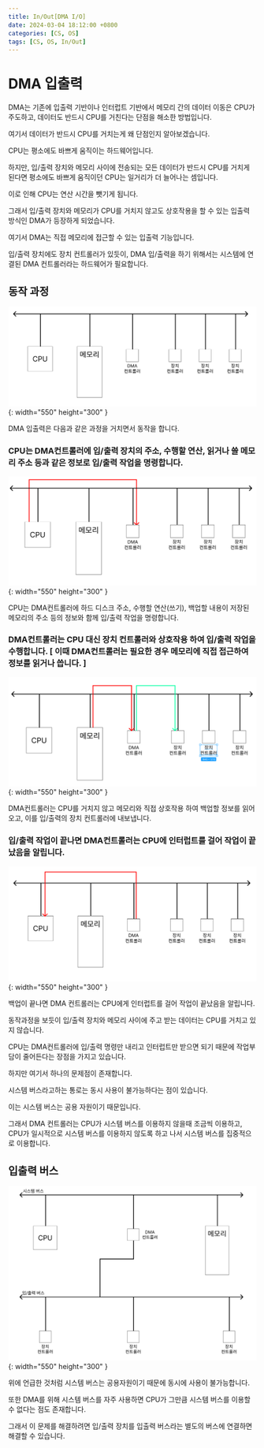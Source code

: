 ```yaml
---
title: In/Out[DMA I/O]
date: 2024-03-04 18:12:00 +0800
categories: [CS, OS]
tags: [CS, OS, In/Out]
---
```

# DMA 입출력

DMA는 기존에 입출력 기반이나 인터럽트 기반에서 메모리 간의 데이터 이동은 CPU가 주도하고, 데이터도 반드시 CPU를 거친다는 단점을 해소한 방법입니다.  

여기서 데이터가 반드시 CPU를 거치는게 왜 단점인지 알아보겠습니다.  

CPU는 평소에도 바쁘게 움직이는 하드웨어입니다.  

하지만,  입/출력 장치와 메모리 사이에 전송되는 모든 데이터가 반드시 CPU를 거치게 된다면 평소에도 바쁘게 움직이던 CPU는 일거리가 더 늘어나는 셈입니다.  

이로 인해 CPU는 연산 시간을 뺏기게 됩니다.  

그래서 입/출력 장치와 메모리가 CPU를 거치지 않고도 상호작용을 할 수 있는 입출력 방식인 DMA가 등장하게 되었습니다.  

여기서 DMA는 직접 메모리에 접근할 수 있는 입출력 기능입니다.  

입/출력 장치에도 장치 컨트롤러가 있듯이, DMA 입/출력을 하기 위해서는 시스템에 연결된 DMA 컨트롤러라는 하드웨어가 필요합니다.  

## 동작 과정

![DMA_In_Out_1](/assets/img/DMA/DMA_In_Out_1.png){: width="550" height="300" }  


DMA 입출력은 다음과 같은 과정을 거치면서 동작을 합니다.  

### CPU는 DMA컨트롤러에 입/출력 장치의 주소, 수행할 연산, 읽거나 쓸 메모리 주소 등과 같은 정보로 입/출력 작업을 명령합니다.  

![DMA_In_Out_2](/assets/img/DMA/DMA_In_Out_2.png){: width="550" height="300" }   

CPU는 DMA컨트롤러에 하드 디스크 주소, 수행할 연산(쓰기), 백업할 내용이 저장된 메모리의 주소 등의 정보와 함께 입/출력 작업을 명령합니다.  

### DMA컨트롤러는 CPU 대신 장치 컨트롤러와 상호작용 하여 입/출력 작업을 수행합니다. [ 이때 DMA컨트롤러는 필요한 경우 메모리에 직접 접근하여 정보를 읽거나 씁니다. ]  

![DMA_In_Out_3](/assets/img/DMA/DMA_In_Out_3.png){: width="550" height="300" }    

DMA컨트롤러는 CPU를 거치지 않고 메모리와 직접 상호작용 하여 백업할 정보를 읽어오고, 이를 입/출력의 장치 컨트롤러에 내보냅니다.  

### 입/출력 작업이 끝나면 DMA컨트롤러는 CPU에 인터럽트를 걸어 작업이 끝났음을 알립니다.  

![DMA_In_Out_4](/assets/img/DMA/DMA_In_Out_4.png){: width="550" height="300" }  

백업이 끝나면 DMA 컨트롤러는 CPU에게 인터럽트를 걸어 작업이 끝났음을 알립니다.  

동작과정을 보듯이 입/출력 장치와 메모리 사이에 주고 받는 데이터는 CPU를 거치고 있지 않습니다.  

CPU는 DMA컨트롤러에 입/출력 명령만 내리고 인터럽트만 받으면 되기 때문에 작업부담이 줄어든다는 장점을 가지고 있습니다.  

하지만 여기서 하나의 문제점이 존재합니다.  

시스템 버스라고하는 통로는 동시 사용이 불가능하다는 점이 있습니다.  

이는 시스템 버스는 공용 자원이기 때문입니다.  

그래서 DMA 컨트롤러는 CPU가 시스템 버스를 이용하지 않을때 조금씩 이용하고, CPU가 일시적으로 시스템 버스를 이용하지 않도록 하고 나서 시스템 버스를 집중적으로 이용합니다.  

## 입출력 버스

![DMA_In_Out_5](/assets/img/DMA/DMA_In_Out_5.png){: width="550" height="300" }  

위에 언급한 것처럼 시스템 버스는 공용자원이기 때문에 동시에 사용이 불가능합니다.  

또한 DMA를 위해 시스템 버스를 자주 사용하면 CPU가 그만큼 시스템 버스를 이용할 수 없다는 점도 존재합니다.  

그래서 이 문제를 해결하려면 입/출력 장치를 입출력 버스라는 별도의 버스에 연결하면 해결할 수 있습니다.  